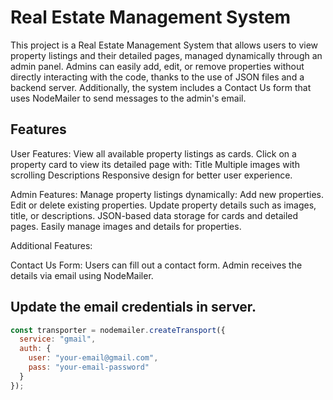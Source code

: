 
# Real Estate Management System

This project is a Real Estate Management System that allows users to view property listings and their detailed pages, managed dynamically through an admin panel. Admins can easily add, edit, or remove properties without directly interacting with the code, thanks to the use of JSON files and a backend server. Additionally, the system includes a Contact Us form that uses NodeMailer to send messages to the admin's email.




## Features
User Features:
View all available property listings as cards.
Click on a property card to view its detailed page with:
Title
Multiple images with scrolling
Descriptions
Responsive design for better user experience.

Admin Features:
Manage property listings dynamically:
Add new properties.
Edit or delete existing properties.
Update property details such as images, title, or descriptions.
JSON-based data storage for cards and detailed pages.
Easily manage images and details for properties.

Additional Features:

Contact Us Form:
Users can fill out a contact form.
Admin receives the details via email using NodeMailer.



## Update the email credentials in server.

```javascript
const transporter = nodemailer.createTransport({
  service: "gmail",
  auth: {
    user: "your-email@gmail.com",
    pass: "your-email-password"
  }
});

```

